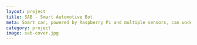 ```yaml
---
layout: project
title: SAB - Smart Automotive Bot
meta: Smart car, powered by Raspberry Pi and multiple sensors, can understand the traffic signal.
category: project
image: sab-cover.jpg
---
```

